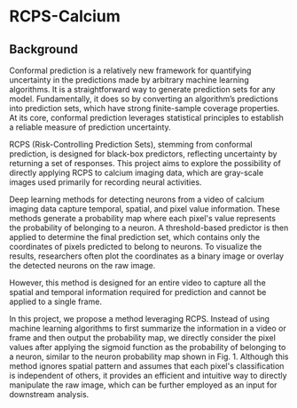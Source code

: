 # RCPS-Calcium
## Background
Conformal prediction is a relatively new framework for quantifying uncertainty in the predictions made by arbitrary machine learning algorithms. It is a straightforward way to generate prediction sets for any model. Fundamentally, it does so by converting an algorithm’s predictions into prediction sets, which have strong finite-sample coverage properties. At its core, conformal prediction leverages statistical principles to establish a reliable measure of prediction uncertainty.

RCPS (Risk-Controlling Prediction Sets), stemming from conformal prediction, is designed for black-box predictors, reflecting uncertainty by returning a set of responses. This project aims to explore the possibility of directly applying RCPS to calcium imaging data, which are gray-scale images used primarily for recording neural activities.

Deep learning methods for detecting neurons from a video of calcium imaging data capture temporal, spatial, and pixel value information. These methods generate a probability map where each pixel's value represents the probability of belonging to a neuron. A threshold-based predictor is then applied to determine the final prediction set, which contains only the coordinates of pixels predicted to belong to neurons. To visualize the results, researchers often plot the coordinates as a binary image or overlay the detected neurons on the raw image.



However, this method is designed for an entire video to capture all the spatial and temporal information required for prediction and cannot be applied to a single frame.

In this project, we propose a method leveraging RCPS. Instead of using machine learning algorithms to first summarize the information in a video or frame and then output the probability map, we directly consider the pixel values after applying the sigmoid function as the probability of belonging to a neuron, similar to the neuron probability map shown in Fig. 1. Although this method ignores spatial pattern and assumes that each pixel's classification is independent of others, it provides an efficient and intuitive way to directly manipulate the raw image, which can be further employed as an input for downstream analysis.
